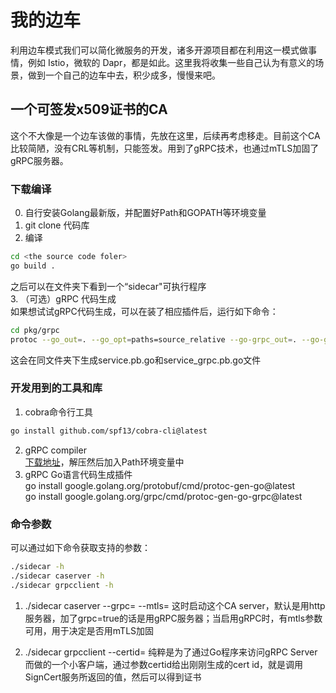 # 我的边车  
利用边车模式我们可以简化微服务的开发，诸多开源项目都在利用这一模式做事情，例如 Istio，微软的 Dapr，都是如此。这里我将收集一些自己认为有意义的场景，做到一个自己的边车中去，积少成多，慢慢来吧。  

## 一个可签发x509证书的CA  
这个不大像是一个边车该做的事情，先放在这里，后续再考虑移走。目前这个CA比较简陋，没有CRL等机制，只能签发。用到了gRPC技术，也通过mTLS加固了gRPC服务器。  

### 下载编译  
0. 自行安装Golang最新版，并配置好Path和GOPATH等环境变量  
1. git clone 代码库  
2. 编译  
```bash
cd <the source code foler>
go build .
```
之后可以在文件夹下看到一个“sidecar"可执行程序  
3. （可选）gRPC 代码生成  
如果想试试gRPC代码生成，可以在装了相应插件后，运行如下命令：  
```bash  
cd pkg/grpc  
protoc --go_out=. --go_opt=paths=source_relative --go-grpc_out=. --go-grpc_opt=paths=source_relative service.proto  
```
这会在同文件夹下生成service.pb.go和service_grpc.pb.go文件  

### 开发用到的工具和库  
1. cobra命令行工具  
```bash
go install github.com/spf13/cobra-cli@latest  
```
2. gRPC compiler  
[下载地址](https://github.com/protocolbuffers/protobuf/releases)，解压然后加入Path环境变量中  
3. gRPC Go语言代码生成插件  
go install google.golang.org/protobuf/cmd/protoc-gen-go@latest  
go install google.golang.org/grpc/cmd/protoc-gen-go-grpc@latest  

### 命令参数  
可以通过如下命令获取支持的参数：  
```bash
./sidecar -h
./sidecar caserver -h
./sidecar grpcclient -h
```
1. ./sidecar caserver --grpc=<true or false> --mtls=<true or false>
这时启动这个CA server，默认是用http服务器，加了grpc=true的话是用gRPC服务器；当启用gRPC时，有mtls参数可用，用于决定是否用mTLS加固  

2. ./sidecar grpcclient --certid=<id of the signed certificate>
纯粹是为了通过Go程序来访问gRPC Server而做的一个小客户端，通过参数certid给出刚刚生成的cert id，就是调用SignCert服务所返回的值，然后可以得到证书  
